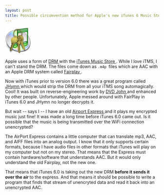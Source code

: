 ```yaml
---
layout: post
title: Possible circumvention method for Apple's new iTunes 6 Music Store DRM
---
```

<div class="floating_right"><img src="/weblog/images/2006/jhymn_icon.png" alt="jhymn icon" /></div><p>Apple uses a form of <a href="http://en.wikipedia.org/wiki/Digital_rights_management">DRM </a>with the <a href="http://www.apple.com/itunes/music/">iTunes Music Store </a>. While I love iTMS, I can't stand the DRM. The files come down as <code>.m4p </code>files which are AAC with an Apple DRM system called <a href="http://en.wikipedia.org/wiki/FairPlay">Fairplay </a>. </p><p>Now with iTunes prior to version 6.0 there was a great program called <a href="http://www.hymn-project.org/jhymndoc/">JHymn </a>which would strip the DRM from all your iTMS song automagically. Cool! It was built on reverse-engineering work by <a href="http://www.nanocrew.net/">DVD John </a>and enhanced by other people. Unfortunately, Apple messed around with FairPlay in iTunes 6.0 and JHymn no longer decrypts it. </p><p>But wait -- says I -- I have an old <a href="http://www.apple.com/airportexpress/">Airport Express </a>and it plays my encrypted music just fine! It was made a long time before iTunes 6.0 came out. Is it possible that the music is being transmitted over the WiFi connection unencrypted? </p><p>The AirPort Express contains a little computer that can translate mp3, AAC, and AIFF files into an analog output. I know that it only supports certain formats, because I have audio files in other formats that iTunes will play on my computer but not on my stereo. That means that the Express must contain hardware/software that understands AAC. But it would only understand the old Fairplay, not the new one. </p><p>That means that iTunes 6.0 is taking out the new DRM <strong>before it sends it over the air </strong>to the express. And that means it should be possible to write a program that finds that stream of unencryted data and read it back into an unencrypted AAC. </p>
